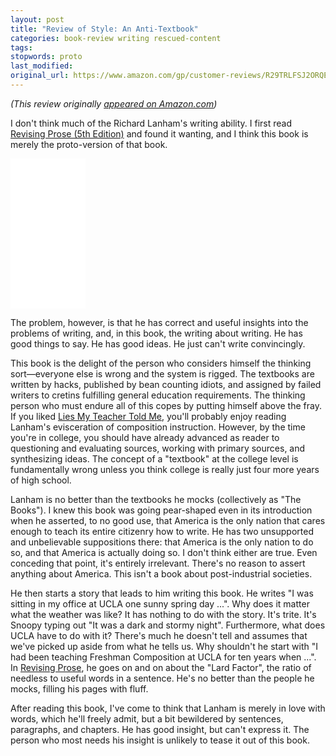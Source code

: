 ```yaml
---
layout: post
title: "Review of Style: An Anti-Textbook"
categories: book-review writing rescued-content
tags:
stopwords: proto
last_modified:
original_url: https://www.amazon.com/gp/customer-reviews/R29TRLFSJ2ORQE
---
```


*(This review originally [appeared on Amazon.com](https://www.amazon.com/gp/customer-reviews/R29TRLFSJ2ORQE))*

I don't think much of the Richard Lanham's writing ability. I first read [Revising Prose (5th Edition)](https://amzn.to/2UIFkjN) and found it wanting, and I think this book is merely the proto-version of that book.

<!--more-->

<div class="amazon">
<iframe style="width:120px;height:240px;" marginwidth="0" marginheight="0" scrolling="no" frameborder="0" src="//ws-na.amazon-adsystem.com/widgets/q?ServiceVersion=20070822&OneJS=1&Operation=GetAdHtml&MarketPlace=US&source=ac&ref=tf_til&ad_type=product_link&tracking_id=hashbang09-20&marketplace=amazon&region=US&placement=1589880323&asins=1589880323&linkId=7eed9dc0e9ab0fb12e9f5d4309615a9c&show_border=false&link_opens_in_new_window=false&price_color=333333&title_color=0066c0&bg_color=ffffff">
    </iframe>
</div>

The problem, however, is that he has correct and useful insights into the problems of writing, and, in this book, the writing about writing. He has good things to say. He has good ideas. He just can't write convincingly.

This book is the delight of the person who considers himself the thinking sort—everyone else is wrong and the system is rigged. The textbooks are written by hacks, published by bean counting idiots, and assigned by failed writers to cretins fulfilling general education requirements. The thinking person who must endure all of this copes by putting himself above the fray. If you liked [Lies My Teacher Told Me](https://amzn.to/3bRzvq0), you'll probably enjoy reading Lanham's evisceration of composition instruction. However, by the time you're in college, you should have already advanced as reader to questioning and evaluating sources, working with primary sources, and synthesizing ideas. The concept of a "textbook" at the college level is fundamentally wrong unless you think college is really just four more years of high school.

Lanham is no better than the textbooks he mocks (collectively as "The Books"). I knew this book was going pear-shaped even in its introduction when he asserted, to no good use, that America is the only nation that cares enough to teach its entire citizenry how to write. He has two unsupported and unbelievable suppositions there: that America is the only nation to do so, and that America is actually doing so. I don't think either are true. Even conceding that point, it's entirely irrelevant. There's no reason to assert anything about America. This isn't a book about post-industrial societies.

He then starts a story that leads to him writing this book. He writes "I was sitting in my office at UCLA one sunny spring day ...". Why does it matter what the weather was like? It has nothing to do with the story. It's trite. It's Snoopy typing out "It was a dark and stormy night". Furthermore, what does UCLA have to do with it? There's much he doesn't tell and assumes that we've picked up aside from what he tells us. Why shouldn't he start with "I had been teaching Freshman Composition at UCLA for ten years when ...". In [Revising Prose](https://amzn.to/2UIFkjN), he goes on and on about the "Lard Factor", the ratio of needless to useful words in a sentence. He's no better than the people he mocks, filling his pages with fluff.

After reading this book, I've come to think that Lanham is merely in love with words, which he'll freely admit, but a bit bewildered by sentences, paragraphs, and chapters. He has good insight, but can't express it. The person who most needs his insight is unlikely to tease it out of this book.
